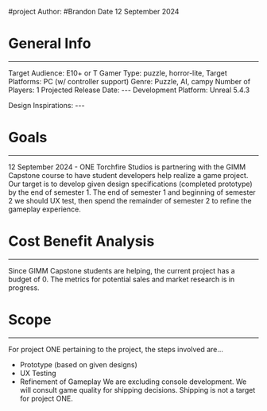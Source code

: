 #project
Author: #Brandon 
Date 12 September 2024

# General Info
---
Target Audience: E10+ or T
Gamer Type: puzzle, horror-lite, 
Target Platforms: PC (w/ controller support)
Genre: Puzzle, AI, campy
Number of Players: 1
Projected Release Date: ---
Development Platform: Unreal 5.4.3

Design Inspirations: ---

# Goals
---
12 September 2024 - ONE
Torchfire Studios is partnering with the GIMM Capstone course to have student developers help realize a game project. Our target is to develop given design specifications (completed prototype) by the end of semester 1. The end of semester 1 and beginning of semester 2 we should UX test, then spend the remainder of semester 2 to refine the gameplay experience. 
# Cost Benefit Analysis
---
Since GIMM Capstone students are helping, the current project has a budget of 0. The metrics for potential sales and market research is in progress.
# Scope
---
For project ONE pertaining to the project, the steps involved are...
- Prototype (based on given designs)
- UX Testing
- Refinement of Gameplay
We are excluding console development. We will consult game quality for shipping decisions. Shipping is not a target for project ONE.
